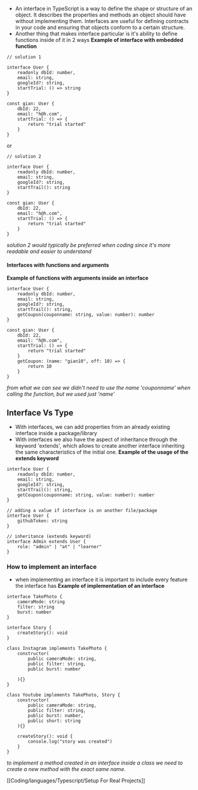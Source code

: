 - An interface in TypeScript is a way to define the shape or structure of an object. It describes the properties and methods an object should have without implementing them. Interfaces are useful for defining contracts in your code and ensuring that objects conform to a certain structure.
- Another thing that makes interface particular is it's ability to define functions inside of it in 2 ways
**Example of interface with embedded function**
```
// solution 1

interface User {
	readonly dbId: number, 
	email: string,
	googleId?: string,
	startTrial: () => string
}

const gian: User {
	dbId: 22,
	email: "h@h.com",
	startTrial: () => {
		return "trial started"
	}
}
```

or

```
// solution 2

interface User {
	readonly dbId: number,
	email: string,
	googleId?: string,
	startTrail(): string
}

const gian: User {
	dbId: 22,
	email: "h@h.com",
	startTrial: () => {
		return "trial started"
	}
}
```
*solution 2 would typically be preferred when coding since it's more readable and easier to understand*


#### Interfaces with functions and arguments
**Example of functions with arguments inside an interface**

```
interface User {
	readonly dbId: number,
	email: string,
	googleId?: string,
	startTrail(): string,
	getCoupon(couponname: string, value: number): number
}

const gian: User {
	dbId: 22,
	email: "h@h.com",
	startTrial: () => {
		return "trial started"
	}
	getCoupon: (name: "gian10", off: 10) => {
		return 10
	}
}
```
*from what we can see we didn't need to use the name 'couponname' when calling the function, but we used just 'name'*

## Interface Vs Type

- With interfaces, we can add properties from an already existing interface inside a package/library
- With interfaces we also have the aspect of inheritance through the keyword 'extends', which allows to create another interface inheriting the same characteristics of the initial one.
**Example of the usage of the extends keyword**
```
interface User {
	readonly dbId: number,
	email: string,
	googleId?: string,
	startTrail(): string,
	getCoupon(couponname: string, value: number): number
}

// adding a value if interface is on another file/package
interface User {
	githubToken: string
}

// inheritance (extends keyword)
interface Admin extends User {
	role: "admin" | "at" | "learner"
}
```

### How to implement an interface
- when implementing an interface it is important to include every feature the interface has
**Example of implementation of an interface**
```
interface TakePhoto {
	cameraMode: string
	filter: string
	burst: number
}

interface Story {
	createStory(): void
}

class Instagram implements TakePhoto {
	constructor(
		public cameraMode: string,
		public filter: string,
		public burst: number
		
	){}
}

class Youtube implements TakePhoto, Story {
	constructor(
		public cameraMode: string,
		public filter: string,
		public burst: number,
		public short: string
	){}

	createStory(): void {
		console.log("story was created")
	}
}
```
*to implement a method created in an interface inside a class we need to create a new method with the exact same name.*

[[Coding/languages/Typescript/Setup For Real Projects]]